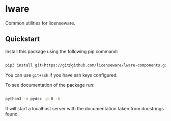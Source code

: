 # lware

Common utilities for licenseware.


## Quickstart

Install this package using the following pip command:
```bash

pip3 install git+https://git@github.com/licenseware/lware-components.git

```

You can use `git+ssh` if you have ssh keys configured.

To see documentation of the package run:
```bash

python3 -m pydoc -p 0 -b

```

It will start a localhost server with the documentation taken from docstrings found. 
